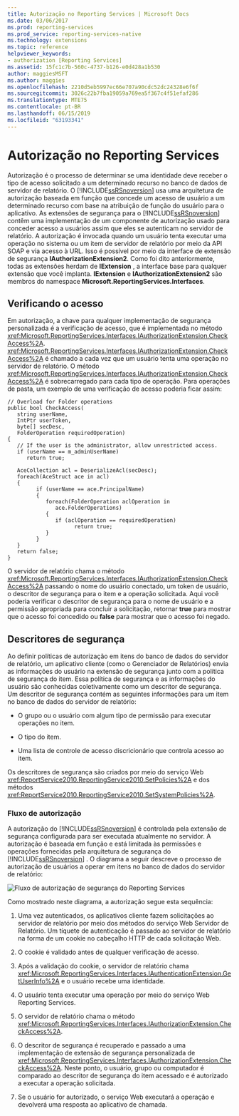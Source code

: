 ```yaml
---
title: Autorização no Reporting Services | Microsoft Docs
ms.date: 03/06/2017
ms.prod: reporting-services
ms.prod_service: reporting-services-native
ms.technology: extensions
ms.topic: reference
helpviewer_keywords:
- authorization [Reporting Services]
ms.assetid: 15fc1c7b-560c-4737-b126-e0d428a1b530
author: maggiesMSFT
ms.author: maggies
ms.openlocfilehash: 2210d5eb5997ec66e707a90cdc52dc24328e6f6f
ms.sourcegitcommit: 3026c22b7fba19059a769ea5f367c4f51efaf286
ms.translationtype: MTE75
ms.contentlocale: pt-BR
ms.lasthandoff: 06/15/2019
ms.locfileid: "63193341"
---
```

# <a name="authorization-in-reporting-services"></a>Autorização no Reporting Services
  Autorização é o processo de determinar se uma identidade deve receber o tipo de acesso solicitado a um determinado recurso no banco de dados de servidor de relatório. O [!INCLUDE[ssRSnoversion](../../../includes/ssrsnoversion-md.md)] usa uma arquitetura de autorização baseada em função que concede um acesso de usuário a um determinado recurso com base na atribuição de função do usuário para o aplicativo. As extensões de segurança para o [!INCLUDE[ssRSnoversion](../../../includes/ssrsnoversion-md.md)] contêm uma implementação de um componente de autorização usado para conceder acesso a usuários assim que eles se autenticam no servidor de relatório. A autorização é invocada quando um usuário tenta executar uma operação no sistema ou um item de servidor de relatório por meio da API SOAP e via acesso à URL. Isso é possível por meio da interface de extensão de segurança **IAuthorizationExtension2**. Como foi dito anteriormente, todas as extensões herdam de **IExtension** , a interface base para qualquer extensão que você implanta. **IExtension** e **IAuthorizationExtension2** são membros do namespace **Microsoft.ReportingServices.Interfaces**.  
  
## <a name="checking-access"></a>Verificando o acesso  
 Em autorização, a chave para qualquer implementação de segurança personalizada é a verificação de acesso, que é implementada no método <xref:Microsoft.ReportingServices.Interfaces.IAuthorizationExtension.CheckAccess%2A>. <xref:Microsoft.ReportingServices.Interfaces.IAuthorizationExtension.CheckAccess%2A> é chamado a cada vez que um usuário tenta uma operação no servidor de relatório. O método <xref:Microsoft.ReportingServices.Interfaces.IAuthorizationExtension.CheckAccess%2A> é sobrecarregado para cada tipo de operação. Para operações de pasta, um exemplo de uma verificação de acesso poderia ficar assim:  
  
```  
// Overload for Folder operations  
public bool CheckAccess(  
   string userName,   
   IntPtr userToken,   
   byte[] secDesc,   
   FolderOperation requiredOperation)  
{  
   // If the user is the administrator, allow unrestricted access.  
   if (userName == m_adminUserName)   
      return true;  
  
   AceCollection acl = DeserializeAcl(secDesc);  
   foreach(AceStruct ace in acl)  
   {  
         if (userName == ace.PrincipalName)  
         {  
            foreach(FolderOperation aclOperation in   
               ace.FolderOperations)  
            {  
               if (aclOperation == requiredOperation)  
                     return true;  
            }  
         }  
   }  
   return false;  
}  
```  
  
 O servidor de relatório chama o método <xref:Microsoft.ReportingServices.Interfaces.IAuthorizationExtension.CheckAccess%2A> passando o nome do usuário conectado, um token de usuário, o descritor de segurança para o item e a operação solicitada. Aqui você poderia verificar o descritor de segurança para o nome de usuário e a permissão apropriada para concluir a solicitação, retornar **true** para mostrar que o acesso foi concedido ou **false** para mostrar que o acesso foi negado.  
  
## <a name="security-descriptors"></a>Descritores de segurança  
 Ao definir políticas de autorização em itens do banco de dados do servidor de relatório, um aplicativo cliente (como o Gerenciador de Relatórios) envia as informações do usuário na extensão de segurança junto com a política de segurança do item. Essa política de segurança e as informações do usuário são conhecidas coletivamente como um descritor de segurança. Um descritor de segurança contém as seguintes informações para um item no banco de dados do servidor de relatório:  
  
-   O grupo ou o usuário com algum tipo de permissão para executar operações no item.  
  
-   O tipo do item.  
  
-   Uma lista de controle de acesso discricionário que controla acesso ao item.  
  
 Os descritores de segurança são criados por meio do serviço Web <xref:ReportService2010.ReportingService2010.SetPolicies%2A> e dos métodos <xref:ReportService2010.ReportingService2010.SetSystemPolicies%2A>.  
  
### <a name="authorization-flow"></a>Fluxo de autorização  
 A autorização do [!INCLUDE[ssRSnoversion](../../../includes/ssrsnoversion-md.md)] é controlada pela extensão de segurança configurada para ser executada atualmente no servidor. A autorização é baseada em função e está limitada às permissões e operações fornecidas pela arquitetura de segurança do [!INCLUDE[ssRSnoversion](../../../includes/ssrsnoversion-md.md)] . O diagrama a seguir descreve o processo de autorização de usuários a operar em itens no banco de dados do servidor de relatório:  
  
 ![Fluxo de autorização de segurança do Reporting Services](../../../reporting-services/extensions/security-extension/media/rosettasecurityextensionauthorizationflow.gif "Fluxo de autorização de segurança do Reporting Services")  
  
 Como mostrado neste diagrama, a autorização segue esta sequência:  
  
1.  Uma vez autenticados, os aplicativos cliente fazem solicitações ao servidor de relatório por meio dos métodos do serviço Web Servidor de Relatório. Um tíquete de autenticação é passado ao servidor de relatório na forma de um cookie no cabeçalho HTTP de cada solicitação Web.  
  
2.  O cookie é validado antes de qualquer verificação de acesso.  
  
3.  Após a validação do cookie, o servidor de relatório chama <xref:Microsoft.ReportingServices.Interfaces.IAuthenticationExtension.GetUserInfo%2A> e o usuário recebe uma identidade.  
  
4.  O usuário tenta executar uma operação por meio do serviço Web Reporting Services.  
  
5.  O servidor de relatório chama o método <xref:Microsoft.ReportingServices.Interfaces.IAuthorizationExtension.CheckAccess%2A>.  
  
6.  O descritor de segurança é recuperado e passado a uma implementação de extensão de segurança personalizada de <xref:Microsoft.ReportingServices.Interfaces.IAuthorizationExtension.CheckAccess%2A>. Neste ponto, o usuário, grupo ou computador é comparado ao descritor de segurança do item acessado e é autorizado a executar a operação solicitada.  
  
7.  Se o usuário for autorizado, o serviço Web executará a operação e devolverá uma resposta ao aplicativo de chamada.  
  
  
